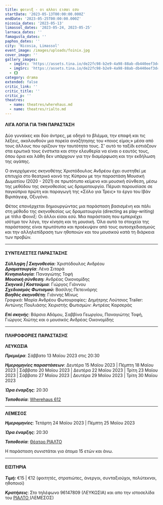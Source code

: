 ```yaml
---
title: φοινιξ - οι αλλοι εισαι εσυ
startDate: '2023-05-13T00:00:00.000Z'
endDate: '2023-05-25T00:00:00.000Z'
nicosia_dates: '2023-05-13'
limassol_dates: '2023-05-24, 2023-05-25'
larnaca_dates: ''
famagusta_dates: ''
paphos_dates: ''
city: 'Nicosia, Limassol'
event_image: /images/uploads/foinix.jpg
cover_image: ''
gallery_images:
  - imgSrc: 'https://assets.tina.io/de22fc98-b2e9-4a98-88ab-db440eef3dc1/Finix_1.jpg'
  - imgSrc: 'https://assets.tina.io/de22fc98-b2e9-4a98-88ab-db440eef3dc1/Finix_2.jpg'
  - {}
category: drama
extended: false
critic_link: ''
critic_title: ''
critic_p: ''
theatres:
  - name: theatres/wherehaus.md
  - name: theatres/rialto.md
---
```


#### ΛΙΓΑ ΛΟΓΙΑ ΓΙΑ ΤΗΝ ΠΑΡΑΣΤΑΣΗ

Δύο γυναίκες και δύο άντρες, με οδηγό το βλέμμα, την επαφή και τις λέξεις, ακολουθούν μια πορεία αναζήτησης του «ποιος είμαι;» μέσα από τους άλλους που ορίζουν την ταυτότητα τους. Σ’ αυτό το ταξίδι εστιάζουν στα ερωτικά τους ένστικτα και στην ελευθερία να είναι ο εαυτός τους, όπου όρια και λάθη δεν υπάρχουν για την διαμόρφωση και την εκδήλωση της αγάπης.

Ο ανερχόμενος σκηνοθέτης Χριστόδουλος Ανδρέου έχει συστηθεί με επιτυχία στο θεατρικό κοινό της Κύπρου με την παραστάση Μουσική Δωματίου (2020 - 2021) σε πρωτότυπο κείμενο και μουσική σύνθεση, μέσω της μεθόδου της σκηνοθεσίας ως δραματουργία. Πέρυσι παρουσίασε σε παγκύπρια πρώτη και παραγωγή της «Σόλο για Τρεις» το έργο του Ιβάν Βιριπάγιεφ, Οξυγόνο.

Φέτος επανέρχεται δημιουργώντας μια παράσταση βασισμένη και πάλι στη μέθοδο της σκηνοθεσίας ως δραματουργία (directing as play-writing) με τίτλο Φοινιξ: Οι άλλοι είσαι εσύ. Μια παράσταση που εμπεριέχει ισότιμα τον λόγο, την κίνηση και τη μουσική. Όλα αυτά τα στοιχεία της παράστασης είναι πρωτότυπα και προέκυψαν από τους αυτοσχεδιασμούς και την αλληλεπίδραση των ηθοποιών και του μουσικού κατά τη διάρκεια των προβών.

***

#### ΣΥΝΤΕΛΕΣΤΕΣ ΠΑΡΑΣΤΑΣΗΣ

***Σύλληψη | Σκηνοθεσία:*** Χριστόδουλος Ανδρέου\
***Δραματουργία***: Λένα Σιταρά\
***Κινησιολογία***: Παναγιώτης Τοφή\
***Μουσική σύνθεση:*** Ανδρέας Οικονομίδης\
***Σκηνικά | Κοστούμια***: Γιώργος Γιάννου\
***Σχεδιασμός Φωτισμού:*** Βασίλης Πετεινάρης\
***Βοηθός σκηνοθέτη***: Γιάννης Μίνως\
Γραφικά: Μαρία Ανδρέου
Φωτογραφίες: Δημήτρης Λούτσιος
Trailer: Αντώνης Πουλιάσης
Χειριστής Φωτισμών: Αντρέας Καρσεράς

***Επί σκηνής***: Βάρσια Αδάμου, Σαββίνα Γεωργίου, Παναγιώτης Τοφή, Γιώργος Χιώτης και ο μουσικός Ανδρέας Οικονομίδης

***

#### ΠΛΗΡΟΦΟΡΙΕΣ ΠΑΡΑΣΤΑΣΗΣ

**ΛΕΥΚΩΣΙΑ**

***Πρεμιέρα***: Σάββατο 13 Μαϊου 2023 στις 20:30

***Ημερομηνίες παραστάσεων***: Δευτέρα 15 Μαϊου 2023 | Πέμπτη 18 Μαϊου 2023 | Σάββατο 20 Μαϊου 2023 | Δευτέρα 22 Μαϊου 2023 | Τρίτη 23 Μαϊου 2023 | Σάββατο 27 Μαϊου 2023 | Δευτέρα 29 Μαϊου 2023 | Τρίτη 30 Μαϊου 2023

***Ώρα έναρξης***: 20:30

***Τοποθεσία***: [Wherehaus 612](?#map "")

***

**ΛΕΜΕΣΟΣ**

***Ημερομηνίες***: Τετάρτη 24 Μαϊου 2023 | Πέμπτη 25 Μαϊου 2023

***Ώρα έναρξης***: 20:30

***Τοποθεσία***: [Θέατρο ΡΙΑΛΤΟ](?#map "")

Η παράσταση συνιστάται για άτομα 15 ετών και άνω.

***

#### ΕΙΣΙΤΗΡΙΑ

***Τιμή:*** €15 | €12 (φοιτητές, στρατιώτες, άνεργοι, συνταξιούχοι, πολύτεκνοι, ηθοποιοί)

***Κρατήσεις***: Στο τηλέφωνο 96147809 (ΛΕΥΚΩΣΙΑ) και απο την ιστοσελίδα του [ΡΙΑΛΤΟ ](https://rialto.interticket.com/program/phoiniksoi-alloi-eisai-esuflashart-2792 "")(ΛΕΜΕΣΟΣ)
